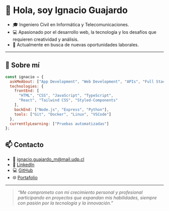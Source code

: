 # 👋 Hola, soy Ignacio Guajardo

- 🎓 Ingeniero Civil en Informática y Telecomunicaciones. 
- 💻 Apasionado por el desarrollo web, la tecnología y los desafíos que requieren creatividad y análisis.
- 🚀 Actualmente en busca de nuevas oportunidades laborales.

---

## 🧠 Sobre mí

```js
const ignacio = {
  askMeAbout: ["App Development", "Web Development", "APIs", "Full Stack Dev", "Tech Stuff"],
  technologies: {
    frontEnd: [
      "HTML", "CSS", "JavaScript", "TypeScript",
      "React", "Tailwind CSS", "Styled-Components"
    ],
    backEnd: ["Node.js", "Express", "Python"],
    tools: ["Git", "Docker", "Linux", "VSCode"]
  },
  currentlyLearning: ["Pruebas automatizadas"]
};
```

## 📫 Contacto

- 📧 ignacio.guajardo_m@mail.udp.cl  
- 💼 [LinkedIn](https://www.linkedin.com/in/ignacio-guajardo-43a3942a7)  
- 💻 [GitHub](https://github.com/ignvcio42)  
- 🌐 [Portafolio](https://portfolio-guajardo-dev.vercel.app/)

---

> _“Me comprometo con mi crecimiento personal y profesional participando en proyectos que expandan mis habilidades, siempre con pasión por la tecnología y la innovación.”_
